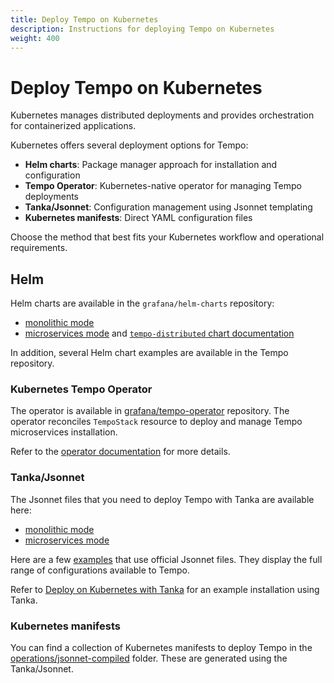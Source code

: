 ```yaml
---
title: Deploy Tempo on Kubernetes
description: Instructions for deploying Tempo on Kubernetes
weight: 400
---
```


# Deploy Tempo on Kubernetes

Kubernetes manages distributed deployments and provides orchestration for containerized applications.

Kubernetes offers several deployment options for Tempo:

- **Helm charts**: Package manager approach for installation and configuration
- **Tempo Operator**: Kubernetes-native operator for managing Tempo deployments
- **Tanka/Jsonnet**: Configuration management using Jsonnet templating
- **Kubernetes manifests**: Direct YAML configuration files

Choose the method that best fits your Kubernetes workflow and operational requirements.

## Helm

Helm charts are available in the `grafana/helm-charts` repository:

- [monolithic mode](https://github.com/grafana/helm-charts/tree/main/charts/tempo)
- [microservices mode](https://github.com/grafana/helm-charts/tree/main/charts/tempo-distributed) and [`tempo-distributed` chart documentation](/docs/helm-charts/tempo-distributed/next/)

In addition, several Helm chart examples are available in the Tempo repository.

### Kubernetes Tempo Operator

The operator is available in [grafana/tempo-operator](https://github.com/grafana/tempo-operator) repository.
The operator reconciles `TempoStack` resource to deploy and manage Tempo microservices installation.

Refer to the [operator documentation](../kubernetes/operator/) for more details.

### Tanka/Jsonnet

The Jsonnet files that you need to deploy Tempo with Tanka are available here:

- [monolithic mode](https://github.com/grafana/tempo/tree/main/operations/jsonnet/single-binary)
- [microservices mode](https://github.com/grafana/tempo/tree/main/operations/jsonnet/microservices)

Here are a few [examples](https://github.com/grafana/tempo/tree/main/example/tk) that use official Jsonnet files.
They display the full range of configurations available to Tempo.

Refer to [Deploy on Kubernetes with Tanka](/docs/tempo/<TEMPO_VERSION>/set-up-for-tracing/setup-tempo/deploy/kubernetes/tanka/) for an example installation using Tanka.

### Kubernetes manifests

You can find a collection of Kubernetes manifests to deploy Tempo in the
[operations/jsonnet-compiled](https://github.com/grafana/tempo/tree/main/operations/jsonnet-compiled)
folder. These are generated using the Tanka/Jsonnet.
